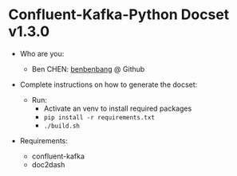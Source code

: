 # Confluent-Kafka-Python Docset v1.3.0

- Who are you:
  - Ben CHEN: [benbenbang](https://github.com/benbenbang) @ Github
- Complete instructions on how to generate the docset:
  - Run:
    - Activate an venv to install required packages
    - `pip install -r requirements.txt`
    - `./build.sh`

- Requirements:
    - confluent-kafka
    - doc2dash
